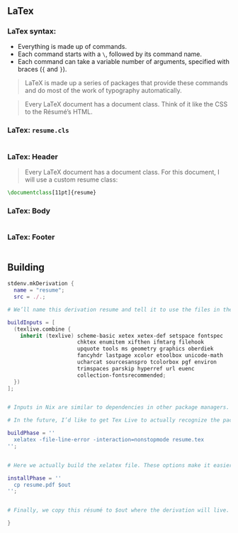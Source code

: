 # 

## LaTex

### LaTex syntax:

* Everything is made up of commands.
* Each command starts with a `\`, followed by its command name.
* Each command can take a variable number of arguments, specified with braces (`{` and `}`).

> LaTeX is made up a series of packages that provide these commands and do most of the work of typography automatically.

> Every LaTeX document has a document class. Think of it like the CSS to the Résumé’s HTML.

### LaTex: `resume.cls`

```latex

```

### LaTex: Header

> Every LaTeX document has a document class. For this document, I will use a custom resume class:

```latex
\documentclass[11pt]{resume}
```

### LaTex: Body

```latex

```

### LaTex: Footer

```latex

```

## Building

```nix
stdenv.mkDerivation {
  name = "resume";
  src = ./.;

# We’ll name this derivation resume and tell it to use the files in the current directory as source.

buildInputs = [
  (texlive.combine {
    inherit (texlive) scheme-basic xetex xetex-def setspace fontspec
                      chktex enumitem xifthen ifmtarg filehook
                      upquote tools ms geometry graphics oberdiek
                      fancyhdr lastpage xcolor etoolbox unicode-math
                      ucharcat sourcesanspro tcolorbox pgf environ
                      trimspaces parskip hyperref url euenc
                      collection-fontsrecommended;
  })
];


# Inputs in Nix are similar to dependencies in other package managers. Here, we list only one dependency which provides our LaTeX distribution. texlive.combine is a function that produces a derivation which will provide the xetex binary. Each attribute listed in between { and } will be passed as LaTeX packages to TeX Live. The inherit keyword tells Nix to pass everything after (texlive) as attributes of texlive to texlive.combine. Each one of those names listed should correspond to TeX Live packages that are needed to build the résumé PDF.

# In the future, I’d like to get Tex Live to actually recognize the packages we are using within LaTeX, but nothing seems to exist to do this.

buildPhase = ''
  xelatex -file-line-error -interaction=nonstopmode resume.tex
'';


# Here we actually build the xelatex file. These options make it easier to debug xelatex when something goes wrong and makes sure we don’t get xelatex doesn’t require any user input. It will produce a file called resume.pdf that we can use as a résumé.

installPhase = ''
  cp resume.pdf $out
'';


# Finally, we copy this résumé to $out where the derivation will live.

}
```

